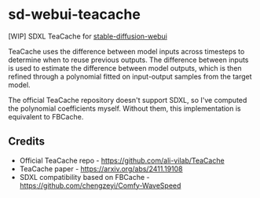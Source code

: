 # sd-webui-teacache
[WIP] SDXL TeaCache for [stable-diffusion-webui](https://github.com/AUTOMATIC1111/stable-diffusion-webui)

TeaCache uses the difference between model inputs across timesteps to determine when to reuse previous outputs. The difference between inputs is used to estimate the difference between model outputs, which is then refined through a polynomial fitted on input-output samples from the target model.

The official TeaCache repository doesn't support SDXL, so I've computed the polynomial coefficients myself. Without them, this implementation is equivalent to FBCache.

## Credits
- Official TeaCache repo - https://github.com/ali-vilab/TeaCache
- TeaCache paper - https://arxiv.org/abs/2411.19108
- SDXL compatibility based on FBCache - https://github.com/chengzeyi/Comfy-WaveSpeed
